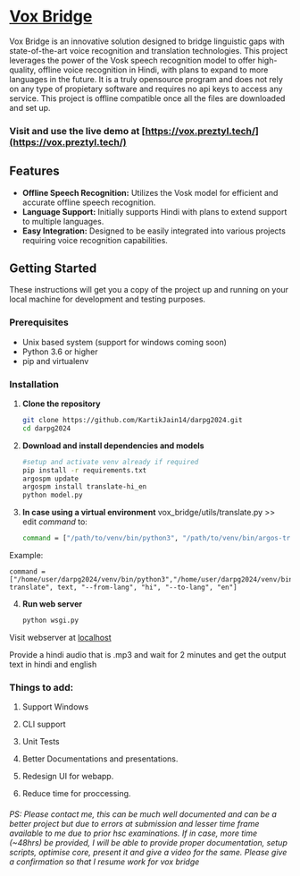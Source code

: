 # [Vox Bridge](https://vox.preztyl.tech/)

Vox Bridge is an innovative solution designed to bridge linguistic gaps with state-of-the-art voice recognition and translation technologies. This project leverages the power of the Vosk speech recognition model to offer high-quality, offline voice recognition in Hindi, with plans to expand to more languages in the future. It is a truly opensource program and does not rely on any type of propietary software and requires no api keys to access any service.
This project is offline compatible once all the files are downloaded and set up.

### Visit and use the live demo at [https://vox.preztyl.tech/](https://vox.preztyl.tech/) 

## Features

- **Offline Speech Recognition:** Utilizes the Vosk model for efficient and accurate offline speech recognition.
- **Language Support:** Initially supports Hindi with plans to extend support to multiple languages.
- **Easy Integration:** Designed to be easily integrated into various projects requiring voice recognition capabilities.

## Getting Started

These instructions will get you a copy of the project up and running on your local machine for development and testing purposes.

### Prerequisites

- Unix based system (support for windows coming soon)
- Python 3.6 or higher
- pip and virtualenv

### Installation

1. **Clone the repository**

   ```bash
   git clone https://github.com/KartikJain14/darpg2024.git
   cd darpg2024

2. **Download and install dependencies and models**

    ```bash
    #setup and activate venv already if required
    pip install -r requirements.txt
    argospm update
    argospm install translate-hi_en
    python model.py
    
5. **In case using a virtual environment**
   vox_bridge/utils/translate.py >> edit _command_ to:
   ```bash
   command = ["/path/to/venv/bin/python3", "/path/to/venv/bin/argos-translate", text, "--from-lang", "hi", "--to-lang", "en"]

Example:

    command = ["/home/user/darpg2024/venv/bin/python3","/home/user/darpg2024/venv/bin/argos-translate", text, "--from-lang", "hi", "--to-lang", "en"]

4. **Run web server**
    
    ```bash
    python wsgi.py

Visit webserver at [localhost](http://localhost:5000)

Provide a hindi audio that is .mp3 and wait for 2 minutes and get the output text in hindi and english

### Things to add:
1. Support Windows

2. CLI support

3. Unit Tests

4. Better Documentations and presentations.

5. Redesign UI for webapp.

6. Reduce time for proccessing.

###### PS: Please contact me, this can be much well documented and can be a better project but due to errors at submission and lesser time frame available to me due to prior hsc examinations. If in case, more time (~48hrs) be provided, I will be able to provide proper documentation, setup scripts, optimise core, present it and give a video for the same. Please give a confirmation so that I resume work for vox bridge